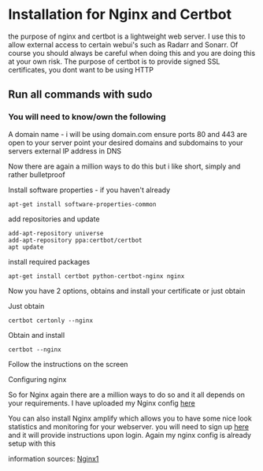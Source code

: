 # Installation for Nginx and Certbot
the purpose of nginx and certbot is a lightweight web server. I use this to allow external access to certain webui's such as Radarr and Sonarr. Of course you should always be careful when doing this and you are doing this at your own risk. The purpose of certbot is to provide signed SSL certificates, you dont want to be using HTTP
## Run all commands with sudo

### You will need to know/own the following 
A domain name - i will be using domain.com 
ensure ports 80 and 443 are open to your server
point your desired domains and subdomains to your servers external IP address in DNS 

Now there are again a million ways to do this but i like short, simply and rather bulletproof 

Install software properties - if you haven't already
```
apt-get install software-properties-common
```

add repositories and update
```
add-apt-repository universe
add-apt-repository ppa:certbot/certbot
apt update
```

install required packages
```
apt-get install certbot python-certbot-nginx nginx
```

Now you have 2 options, obtains and install your certificate or just obtain

Just obtain
```
certbot certonly --nginx
```

Obtain and install
```
certbot --nginx
```

Follow the instructions on the screen

Configuring nginx 

So for Nginx again there are a million ways to do so and it all depends on your requirements. I have uploaded my Nginx config [here](/etc/nginx/)


You can also install Nginx amplify which allows you to have some nice look statistics and monitoring for your webserver. you will need to sign up [here](https://amplify.nginx.com/login) and it will provide instructions upon login. Again my nginx config is already setup with this


information sources: [Nginx1](https://certbot.eff.org/lets-encrypt/ubuntubionic-nginx)
